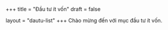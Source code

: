 +++
title = "Đầu tư ít vốn"
draft = false

layout = "dautu-list"
+++
Chào mừng đến với mục đầu tư ít vốn.

